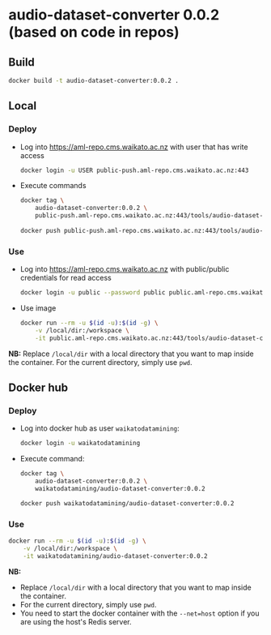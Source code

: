 # audio-dataset-converter 0.0.2 (based on code in repos)

## Build

```bash
docker build -t audio-dataset-converter:0.0.2 .
```

## Local

### Deploy

* Log into https://aml-repo.cms.waikato.ac.nz with user that has write access

  ```bash
  docker login -u USER public-push.aml-repo.cms.waikato.ac.nz:443
  ```

* Execute commands

  ```bash
  docker tag \
      audio-dataset-converter:0.0.2 \
      public-push.aml-repo.cms.waikato.ac.nz:443/tools/audio-dataset-converter:0.0.2
      
  docker push public-push.aml-repo.cms.waikato.ac.nz:443/tools/audio-dataset-converter:0.0.2
  ```

### Use

* Log into https://aml-repo.cms.waikato.ac.nz with public/public credentials for read access

  ```bash
  docker login -u public --password public public.aml-repo.cms.waikato.ac.nz:443
  ```

* Use image

  ```bash
  docker run --rm -u $(id -u):$(id -g) \
      -v /local/dir:/workspace \
      -it public.aml-repo.cms.waikato.ac.nz:443/tools/audio-dataset-converter:0.0.2
  ```

**NB:** Replace `/local/dir` with a local directory that you want to map inside the container. 
For the current directory, simply use `pwd`.


## Docker hub

### Deploy

* Log into docker hub as user `waikatodatamining`:

  ```bash
  docker login -u waikatodatamining
  ```

* Execute command:

  ```bash
  docker tag \
      audio-dataset-converter:0.0.2 \
      waikatodatamining/audio-dataset-converter:0.0.2
  
  docker push waikatodatamining/audio-dataset-converter:0.0.2
  ```

### Use

```bash
docker run --rm -u $(id -u):$(id -g) \
    -v /local/dir:/workspace \
    -it waikatodatamining/audio-dataset-converter:0.0.2
```

**NB:** 

* Replace `/local/dir` with a local directory that you want to map inside the container. 
* For the current directory, simply use `pwd`.
* You need to start the docker container with the `--net=host` option if you are using the host's Redis server.
